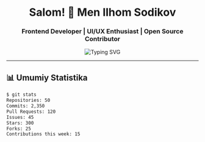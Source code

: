 <h1 align="center">Salom! 👋 Men Ilhom Sodikov</h1>
<h3 align="center">Frontend Developer | UI/UX Enthusiast | Open Source Contributor</h3>

<p align="center">
  <img src="https://readme-typing-svg.demolab.com?font=Fira+Code&size=22&pause=1000&center=true&vCenter=true&width=440&lines=Frontend+Engineer;React+%7C+Next.js+%7C+TailwindCSS;Creative+Web+Designer;Open+Source+Contributor;Loves+clean+code+and+coffee!" alt="Typing SVG" />
</p>

---

## 📊 Umumiy Statistika

```bash
$ git stats
Repositories: 50
Commits: 2,350
Pull Requests: 120
Issues: 45
Stars: 300
Forks: 25
Contributions this week: 15
